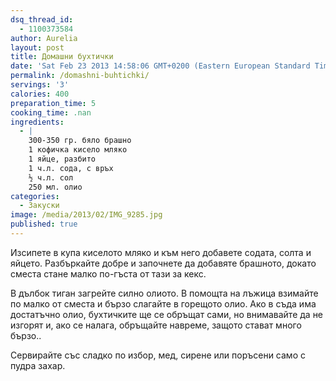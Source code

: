 ```yaml
---
dsq_thread_id:
  - 1100373584
author: Aurelia
layout: post
title: Домашни бухтички
date: 'Sat Feb 23 2013 14:58:06 GMT+0200 (Eastern European Standard Time)'
permalink: /domashni-buhtichki/
servings: '3'
calories: 400
preparation_time: 5
cooking_time: .nan
ingredients:
  - |
    300-350 гр. бяло брашно
    1 кофичка кисело мляко
    1 яйце, разбито
    1 ч.л. сода, с връх
    ½ ч.л. сол
    250 мл. олио
categories:
  - Закуски
image: /media/2013/02/IMG_9285.jpg
published: true
---
```

Изсипете в купа киселото мляко и към него добавете содата, солта и яйцето. Разбъркайте добре и започнете да добавяте брашното, докато сместа стане малко по-гъста от тази за кекс.
  
В дълбок тиган загрейте силно олиото. В помощта на лъжица взимайте по малко от сместа и бързо слагайте в горещото олио. Ако в съда има достатъчно олио, бухтичките ще се обръщат сами, но внимавайте да не изгорят и, ако се налага, обръщайте навреме, защото стават много бързо..
  
Сервирайте със сладко по избор, мед, сирене или поръсени само с пудра захар.
